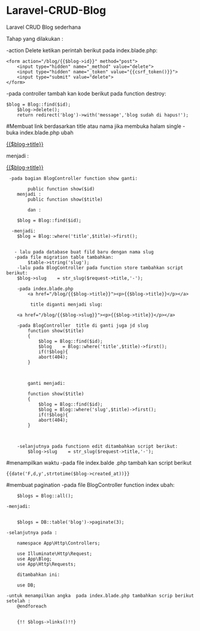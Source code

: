 # Laravel-CRUD-Blog
Laravel CRUD Blog sederhana

Tahap yang dilakukan :



-action Delete
	ketikan perintah berikut pada index.blade.php:

	<form action="/blog/{{$blog->id}}" method="post">
		<input type="hidden" name="_method" value="delete">
		<input type="hidden" name="_token" value="{{csrf_token()}}">
		<input type="submit" value="delete">
	</form>

-pada controller 
	tambah kan kode berikut pada function destroy:

	$blog = Blog::find($id);
        $blog->delete();
        return redirect('blog')->with('message','blog sudah di hapus!');

#Membuat link berdasarkan title atau nama jika membuka halam single
	-buka index.blade.php ubah 
		<a href="/blog/{{$blog->id}}"><p>{{$blog->title}}</p></a>
	 menjadi :
	 	<a href="/blog/{{$blog->title}}"><p>{{$blog->title}}</p></a>

	 -pada bagian BlogController function show ganti:

        	public function show($id)
        menjadi :
    		public function show($title)

    		dan :

        $blog = Blog::find($id);

      -menjadi:
        $blog = Blog::where('title',$title)->first();
        

       - lalu pada database buat fild baru dengan nama slug
       -pada file migration table tambahkan:
            $table->string('slug');
       	-lalu pada BlogController pada function store tambahkan script berikut:
        $blog->slug    = str_slug($request->title,'-');

        -pada index.blade.php 
	 		<a href="/blog/{{$blog->title}}"><p>{{$blog->title}}</p></a>

	 		 title diganti menjadi slug:

	 	<a href="/blog/{{$blog->slug}}"><p>{{$blog->title}}</p></a>

	 	-pada BlogController  title di ganti juga jd slug
	 		function show($title)
			{
				$blog = Blog::find($id);
				$blog    = Blog::where('title',$title)->first();
				if(!$blog){
				abort(404);
			}

		

			ganti menjadi:

			function show($title)
			{
				$blog = Blog::find($id);
				$blog = Blog::where('slug',$title)->first();
				if(!$blog){
				abort(404);
			}

        		

		-selanjutnya pada functionn edit ditambahkan script berikut:
        	$blog->slug    = str_slug($request->title,'-');



#menampilkan waktu
	-pada file index.balde .php tambah kan script berikut

	{{date('F,d,y',strtotime($blog->created_at))}}


#membuat pagination
	-pada file BlogController function index ubah:

        $blogs = Blog::all();

	-menjadi:


        $blogs = DB::table('blog')->paginate(3);

    -selanjutnya pada :

    	namespace App\Http\Controllers;

		use Illuminate\Http\Request;
		use App\Blog;
		use App\Http\Requests;

		ditambahkan ini:
		
		use DB;

	-untuk menampilkan angka  pada index.blade.php tambahkan scrip berikut setelah :
		@endforeach
		

		{!! $blogs->links()!!}

